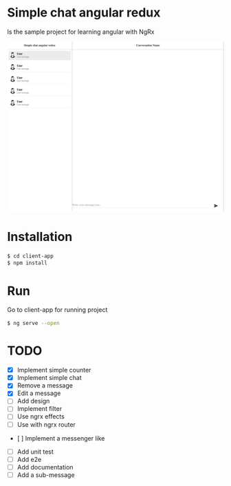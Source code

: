 # Simple chat angular redux

Is the sample project for learning angular with NgRx

![](./img/screen.png)


# Installation
```sh
$ cd client-app
$ npm install
```


# Run
Go to client-app for running project
```sh
$ ng serve --open
```

# TODO

- [x] Implement simple counter
- [x] Implement simple chat
- [x] Remove a message
- [x] Edit a message
- [ ] Add design
- [ ] Implement filter
- [ ] Use ngrx effects
- [ ] Use with ngrx router
- [ ] Implement a messenger like
- [ ] Add unit test
- [ ] Add e2e
- [ ] Add documentation
- [ ] Add a sub-message